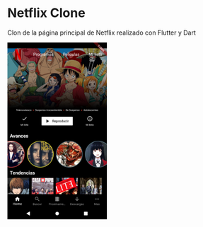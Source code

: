 # Netflix Clone
Clon de la página principal de Netflix realizado con Flutter y Dart

<img src="screenshots/netflix-clone.png" height="400" />

